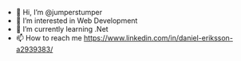 - 👋 Hi, I’m @jumperstumper
- 👀 I’m interested in Web Development
- 🌱 I’m currently learning .Net
- 📫 How to reach me https://www.linkedin.com/in/daniel-eriksson-a2939383/

<!---
jumperstumper/jumperstumper is a ✨ special ✨ repository because its `README.md` (this file) appears on your GitHub profile.
You can click the Preview link to take a look at your changes.
--->
